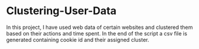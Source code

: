 # Clustering-User-Data
In this project, I have used web data of certain websites and clustered them based on their actions and time spent. In the end of the script a csv file is generated containing cookie id and their assigned cluster.
